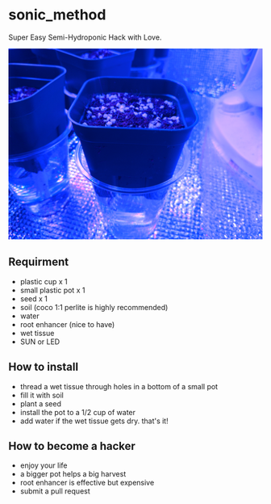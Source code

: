 # sonic_method
Super Easy Semi-Hydroponic Hack with Love.

![sample](1583044380980609577569569458035.jpg)

## Requirment

- plastic cup x 1
- small plastic pot x 1
- seed x 1
- soil (coco 1:1 perlite is highly recommended)
- water
- root enhancer (nice to have)
- wet tissue
- SUN or LED


## How to install

- thread a wet tissue through holes in a bottom of a small pot
- fill it with soil
- plant a seed
- install the pot to a 1/2 cup of water
- add water if the wet tissue gets dry. that's it!

## How to become a hacker

- enjoy your life
- a bigger pot helps a big harvest
- root enhancer is effective but expensive
- submit a pull request
